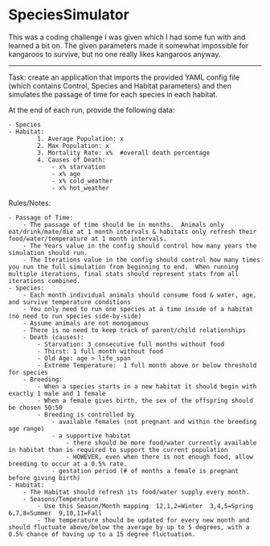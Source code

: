 SpeciesSimulator
================

This was a coding challenge I was given which I had some fun with and learned a bit on.  The given parameters made it somewhat impossible for kangaroos to survive, but no one really likes kangaroos anyway.
****************************


Task: create an application that imports the provided YAML config file (which contains Control, Species and Habitat parameters) and then simulates the passage of time for each species in each habitat.

At the end of each run, provide the following data:

	- Species
	- Habitat:
			1. Average Population: x
			2. Max Population: x
			3. Mortality Rate: x%  #overall death percentage
			4. Causes of Death:
				- x% starvation
				- x% age
				- x% cold_weather
				- x% hot_weather
		
Rules/Notes:

	- Passage of Time:
		- The passage of time should be in months.  Animals only eat/drink/mate/die at 1 month intervals & habitats only refresh their food/water/temperature at 1 month intervals.
		- The Years value in the config should control how many years the simulation should run.
		- The Iterations value in the config should control how many times you run the full simulation from beginning to end.  When running multiple iterations, final stats should represent stats from all iterations combined.
	- Species:
		- Each month individual animals should consume food & water, age, and survive temperature conditions
		- You only need to run one species at a time inside of a habitat (no need to run species side-by-side)
		- Assume animals are not monogamous
		- There is no need to keep track of parent/child relationships
		- Death (causes):
			- Starvation: 3 consecutive full months without food 
			- Thirst: 1 full month without food
			- Old Age: age > life_span
			- Extreme Temperature:  1 full month above or below threshold for species
		- Breeding:
			- When a species starts in a new habitat it should begin with exactly 1 male and 1 female
			- When a female gives birth, the sex of the offspring should be chosen 50:50
			- Breeding is controlled by
				- available females (not pregnant and within the breeding age range)
				- a supportive habitat
					- there should be more food/water currently available in habitat than is required to support the current population
					- HOWEVER, even when there is not enough food, allow breeding to occur at a 0.5% rate.
				- gestation period (# of months a female is pregnant before giving birth)
	- Habitat:
		- The Habitat should refresh its food/water supply every month.
		- Seasons/Temperature
			- Use this Season/Month mapping  12,1,2=Winter  3,4,5=Spring  6,7,8=Summer  9,10,11=Fall
			- The temperature should be updated for every new month and should fluctuate above/below the average by up to 5 degrees, with a 0.5% chance of having up to a 15 degree fluctuation.